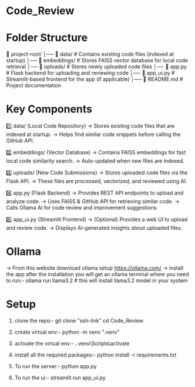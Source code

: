 # Code_Review

# Folder Structure
📂 project-root/
│── 📂 data/          # Contains existing code files (indexed at startup)
│── 📂 embeddings/    # Stores FAISS vector database for local code retrieval
│── 📂 uploads/       # Stores newly uploaded code files
│── 📜 app.py         # Flask backend for uploading and reviewing code
│── 📜 app_ui.py      # Streamlit-based frontend for the app (if applicable)
│── 📜 README.md      # Project documentation

# Key Components
1️⃣ data/ (Local Code Repository)
    -> Stores existing code files that are indexed at startup.
    -> Helps find similar code snippets before calling the GitHub API.

2️⃣ embeddings/ (Vector Database)
    -> Contains FAISS embeddings for fast local code similarity search.
    -> Auto-updated when new files are indexed.

3️⃣ uploads/ (New Code Submissions)
    -> Stores uploaded code files via the Flask API.
    -> These files are processed, vectorized, and reviewed using AI.

4️⃣ app.py (Flask Backend)
    -> Provides REST API endpoints to upload and analyze code.
    -> Uses FAISS & GitHub API for retrieving similar code.
    -> Calls Ollama AI for code review and improvement suggestions.

5️⃣ app_ui.py (Streamlit Frontend)
    -> (Optional) Provides a web UI to upload and review code.
    -> Displays AI-generated insights about uploaded files.

# Ollama
-> From this website download ollama setup https://ollama.com/
-> install the app after the installation you will get an ollama terminal where you need to run:-
    ollama run llama3.2
    # this will install llama3.2 model in your system

# Setup
1) clone the repo:-
git clone "ssh-link"
cd Code_Review

2) create virtual env:-
python -m venv ".venv"

3) activate the virtual env:-
.\.venv\Scripts\activate

4) install all the required packages:-
python install -r requirements.txt

5) To run the server:-
python app.py

6) To run the ui:-
streamlit run app_ui.py
